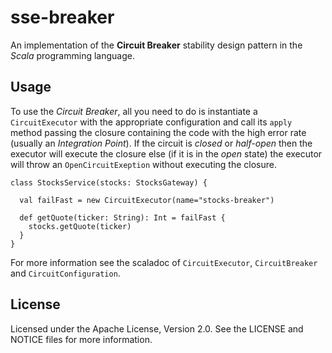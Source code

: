 
# sse-breaker

An implementation of the **Circuit Breaker** stability design pattern in the
*Scala* programming language.


## Usage

To use the *Circuit Breaker*, all you need to do is instantiate a
`CircuitExecutor` with the appropriate configuration and call its `apply` method
passing the closure containing the code with the high error rate (usually an
*Integration Point*). If the circuit is *closed* or *half-open* then the
executor will execute the closure else (if it is in the *open* state) the
executor will throw an `OpenCircuitExeption` without executing the closure.

	class StocksService(stocks: StocksGateway) {
	  
	  val failFast = new CircuitExecutor(name="stocks-breaker")
	
	  def getQuote(ticker: String): Int = failFast {
	    stocks.getQuote(ticker)
	  }
	}

For more information see the scaladoc of `CircuitExecutor`, `CircuitBreaker` and
`CircuitConfiguration`.


## License

Licensed under the Apache License, Version 2.0. See the LICENSE and NOTICE
files for more information.